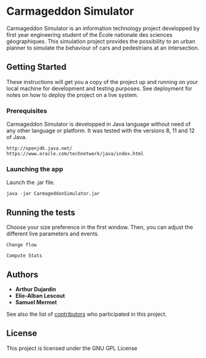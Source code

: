 # Carmageddon Simulator

Carmageddon Simulator is an information technology project developped by first year engineering student of the École nationale des sciences géographiques. 
This simulation project provides the possibility to an urban planner to simulate the behaviour of cars and pedestrians at an intersection. 

## Getting Started

These instructions will get you a copy of the project up and running on your local machine for development and testing purposes. See deployment for notes on how to deploy the project on a live system.

### Prerequisites

Carmageddon Simulator is developped in Java language without need of any other language or platform. It was tested with the versions 8, 11 and 12 of Java.

```
http://openjdk.java.net/
https://www.oracle.com/technetwork/java/index.html
```

### Launching the app

Launch the .jar file.

```
java -jar CarmageddonSimulator.jar
```

## Running the tests

Choose your size preference in the first window. Then, you can adjust the different live parameters and events.

```
Change flow
```

```
Compute Stats
```

## Authors

* **Arthur Dujardin**
* **Elie-Alban Lescout**
* **Samuel Mermet**

See also the list of [contributors](https://github.com/Stakhan/CarmageddonSimulator/contributors) who participated in this project.

## License

This project is licensed under the GNU GPL License
